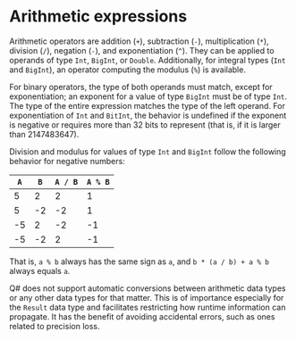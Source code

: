 # Arithmetic expressions

Arithmetic operators are addition (`+`), subtraction (`-`), multiplication (`*`), division (`/`), negation (`-`), and exponentiation (`^`). They can be applied to operands of type `Int`, `BigInt`, or `Double`. Additionally, for integral types (`Int` and `BigInt`), an operator computing the modulus (`%`) is available.

For binary operators, the type of both operands must match, except for exponentiation; an exponent for a value of type `BigInt` must be of type `Int`. The type of the entire expression matches the type of the left operand. For exponentiation of `Int` and `BitInt`, the behavior is undefined if the exponent is negative or requires more than 32 bits to represent (that is, if it is larger than 2147483647).

Division and modulus for values of type `Int` and `BigInt` follow the following behavior for
negative numbers:

 `A` | `B` | `A / B` | `A % B`
---------|----------|---------|---------
 5 | 2 | 2 | 1
 5 | -2 | -2 | 1
 -5 | 2 | -2 | -1
 -5 | -2 | 2 | -1

That is, `a % b` always has the same sign as `a`, and `b * (a / b) + a % b` always equals `a`.

Q# does not support automatic conversions between arithmetic data types or any other data types for that matter. This is of importance especially for the `Result` data type and facilitates restricting how runtime information can propagate. It has the benefit of avoiding accidental errors, such as ones related to precision loss.


